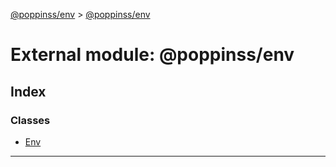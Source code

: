 [@poppinss/env](../README.md) > [@poppinss/env](../modules/_poppinss_env.md)

# External module: @poppinss/env

## Index

### Classes

* [Env](../classes/_poppinss_env.env.md)

---

